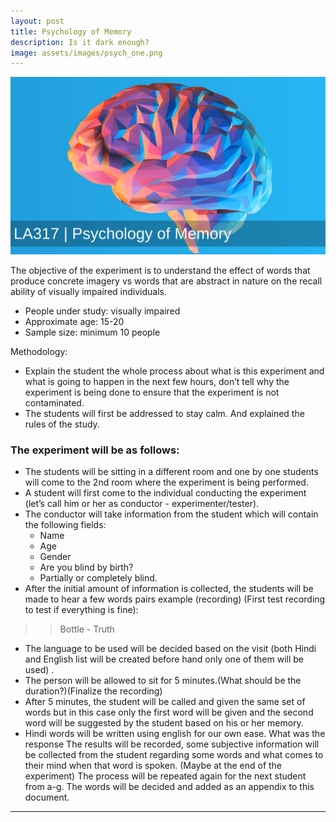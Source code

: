 ```yaml
---
layout: post
title: Psychology of Memory
description: Is it dark enough?
image: assets/images/psych_one.png
---
```


![Header](assets/images/psych_two.png)

The objective of the experiment is to understand the effect of words that produce concrete imagery vs words that are abstract in nature on the recall ability of visually impaired individuals.

- People under study: visually impaired
- Approximate age: 15-20
- Sample size: minimum 10 people

Methodology:
- Explain the student the whole process about what is this experiment and what is going to happen in the next few hours, don’t tell why the experiment is being done to ensure that the experiment is not contaminated.
- The students will first be addressed to stay calm. And explained the rules of the study.
### The experiment will be as follows:
- The students will be sitting in a different room and one by one students will come to the 2nd room where the experiment is being performed.
- A student will first come to the individual conducting the experiment (let’s call him or her as conductor - experimenter/tester).
- The conductor will take information from the student which will contain the following fields:
    - Name
    - Age
    - Gender
    - Are you blind by birth?
    - Partially or completely blind.
- After the initial amount of information is collected, the students will be made to hear a few words pairs example (recording) (First test recording to test if everything is fine):
>> Bottle - Truth
- The language to be used will be decided based on the visit (both Hindi and English list will be created before hand only one of them will be used) .
- The person will be allowed to sit for 5 minutes.(What should be the duration?)(Finalize the recording)
- After 5 minutes, the student will be called and given the same set of words but in this case only the first word will be given and the second word will be suggested by the student based on his or her memory.
- Hindi words will be written using english for our own ease. 
What was the response
The results will be recorded, some subjective information will be collected from the student regarding some words and what comes to their mind when that word is spoken.  (Maybe at the end of the experiment)
The process will be repeated again for the next student from a-g.
The words will be decided and added as an appendix to this document.

---



